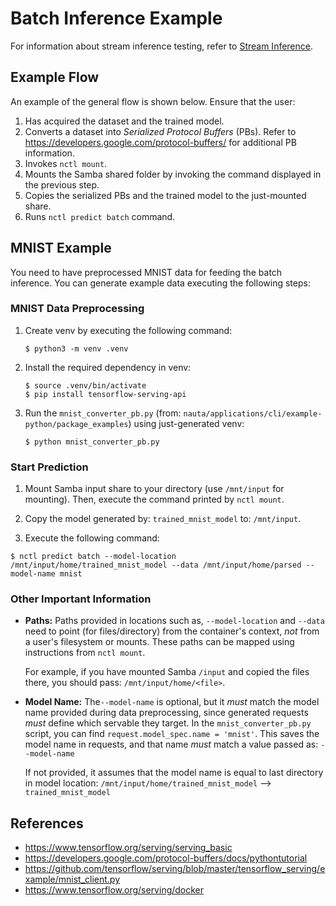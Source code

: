 # Batch Inference Example

For information about stream inference testing, refer to [Stream Inference](streaming_inference.md).

## Example Flow

An example of the general flow is shown below. Ensure that the user:

1. Has acquired the dataset and the trained model.
1. Converts a dataset into _Serialized Protocol Buffers_ (PBs). Refer to https://developers.google.com/protocol-buffers/ for additional PB information.
1. Invokes `nctl mount`.
1. Mounts the Samba shared folder by invoking the command displayed in the previous step.
1. Copies the serialized PBs and the trained model to the just-mounted share.
1. Runs `nctl predict batch` command.

## MNIST Example

You need to have preprocessed MNIST data for feeding the batch inference. You can generate example data executing the following steps:

### MNIST Data Preprocessing

1. Create venv by executing the following command:

   ```
   $ python3 -m venv .venv
   ```

1. Install the required dependency in venv:

   ```
   $ source .venv/bin/activate
   $ pip install tensorflow-serving-api
   ```

1. Run the `mnist_converter_pb.py` (from: `nauta/applications/cli/example-python/package_examples`) using just-generated venv:

   ```
   $ python mnist_converter_pb.py
   ```

### Start Prediction

1. Mount Samba input share to your directory (use `/mnt/input` for mounting). Then, execute the command printed by 
`nctl mount`.

1. Copy the model generated by: `trained_mnist_model` to: `/mnt/input`.

1. Execute the following command: 

`$ nctl predict batch --model-location /mnt/input/home/trained_mnist_model --data /mnt/input/home/parsed --model-name mnist`

### Other Important Information

* **Paths:** Paths provided in locations such as, `--model-location` and `--data` need to point (for files/directory) from the container's context, _not_ from a user's filesystem or mounts. These paths can be mapped using instructions from `nctl mount`. 

   For example, if you have mounted Samba `/input` and copied the files there, you should pass: `/mnt/input/home/<file>`.

* **Model Name:** The`--model-name` is optional, but it _must_ match the model name provided during data preprocessing, since generated requests _must_ define which servable they target. In the `mnist_converter_pb.py` script, you can find 
`request.model_spec.name = 'mnist'`. This saves the model name in requests, and that name _must_ match a value passed as: 
`--model-name`

    If not provided, it assumes that the model name is equal to last directory in model location:
`/mnt/input/home/trained_mnist_model` --> `trained_mnist_model`

## References

* https://www.tensorflow.org/serving/serving_basic
* https://developers.google.com/protocol-buffers/docs/pythontutorial
* https://github.com/tensorflow/serving/blob/master/tensorflow_serving/example/mnist_client.py
* https://www.tensorflow.org/serving/docker




